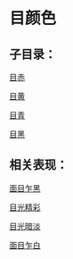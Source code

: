 # 目颜色## 子目录：[目赤](https://www.gmzyjc.com/read/biaoxian/cat_目赤.md)[目黄](https://www.gmzyjc.com/read/biaoxian/cat_目黄.md)[目青](https://www.gmzyjc.com/read/biaoxian/cat_目青.md)[目黑](https://www.gmzyjc.com/read/biaoxian/cat_目黑.md)## 相关表现：[面目乍黑](https://zuoye.gmzyh.com/search?key=面目乍黑)[目光精彩](https://zuoye.gmzyh.com/search?key=目光精彩)[目光暗淡](https://zuoye.gmzyh.com/search?key=目光暗淡)[面目乍白](https://zuoye.gmzyh.com/search?key=面目乍白)